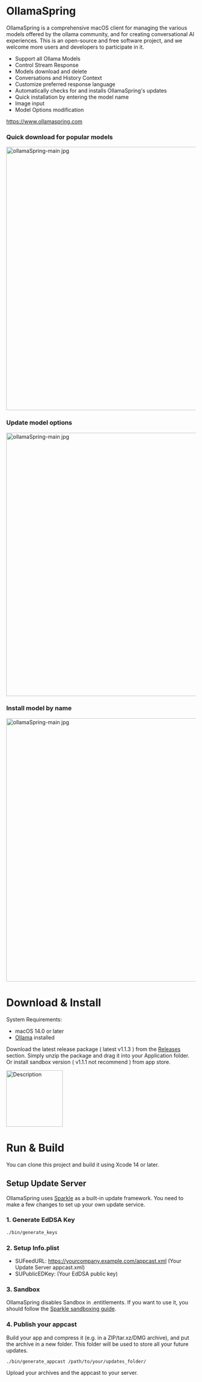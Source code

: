 # OllamaSpring
OllamaSpring is a comprehensive macOS client for managing the various models offered by the ollama community, and for creating conversational AI experiences. This is an open-source and free software project, and we welcome more users and developers to participate in it.

- Support all Ollama Models
- Control Stream Response
- Models download and delete
- Conversations and History Context
- Customize preferred response language
- Automatically checks for and installs OllamaSpring's updates
- Quick installation by entering the model name
- Image input
- Model Options modification

https://www.ollamaspring.com


### Quick download for popular models
<img width="700" alt="ollamaSpring-main jpg" src="https://github.com/CrazyNeil/OllamaSpring/assets/5747549/cd9e01e7-70d4-47c0-a879-55d02f5f1dc2">

### Update model options
<img width="700" alt="ollamaSpring-main jpg" src="https://github.com/CrazyNeil/OllamaSpring/assets/5747549/ea77ba4e-034b-4193-ae94-d93e0c184ad7">

### Install model by name
<img width="700" alt="ollamaSpring-main jpg" src="https://github.com/CrazyNeil/OllamaSpring/assets/5747549/1ea2b015-8b30-41d5-b01b-b8b14331837b">

# Download & Install

System Requirements:
- macOS 14.0 or later
- [Ollama](https://ollama.com) installed

Download the latest release package ( latest v1.1.3 ) from the [Releases](https://github.com/CrazyNeil/OllamaSpring/releases) section.
Simply unzip the package and drag it into your Application folder. Or install sandbox version ( v1.1.1 not recommend ) from app store.

<a href="https://apps.apple.com/us/app/ollamaspring/id6502970995">
  <img src="https://github.com/CrazyNeil/OllamaSpring/assets/5747549/a37c4931-9420-431d-a0b7-c2cc0fdc27fe" alt="Description" width="150"/>
</a>

# Run & Build

You can clone this project and build it using Xcode 14 or later.

## Setup Update Server
OllamaSpring uses [Sparkle](https://sparkle-project.org) as a built-in update framework. You need to make a few changes to set up your own update service.

### 1. Generate EdDSA Key

```bash
./bin/generate_keys
```

### 2. Setup Info.plist

- SUFeedURL: https://yourcompany.example.com/appcast.xml (Your Update Server appcast.xml)
- SUPublicEDKey: (Your EdDSA public key)

### 3. Sandbox
OllamaSpring disables Sandbox in .entitlements. If you want to use it, you should follow the [Sparkle sandboxing guide](https://sparkle-project.org/documentation/sandboxing/).

### 4. Publish your appcast

Build your app and compress it (e.g. in a ZIP/tar.xz/DMG archive), and put the archive in a new folder. This folder will be used to store all your future updates.

```bash
./bin/generate_appcast /path/to/your/updates_folder/
```
Upload your archives and the appcast to your server.


